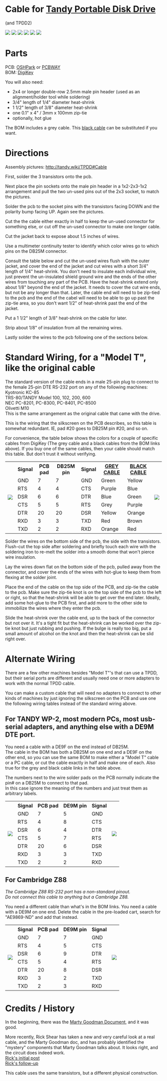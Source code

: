 # Cable for [Tandy Portable Disk Drive](http://tandy.wiki/TPDD)
(and TPDD2)

![](TPDD_Cable.jpg)
![](TPDD_Cable_2.jpg)
![](TPDD_Cable.svg)
![](TPDD_Cable_complete.jpg)
![](TPDD_Cable_use.jpg)
![](TPDD_Cable_running.jpg)

# Parts
PCB: [OSHPark](https://oshpark.com/shared_projects/Vseg3jxr) or [PCBWAY](https://www.pcbway.com/project/shareproject/TANDY_Portable_Disk_Drive_Cable.html)  
BOM: [DigiKey](https://www.digikey.com/short/pbc3pp)  

You will also need:
* 2x4 or longer double-row 2.5mm male pin header (used as an alignment/holder tool while soldering)
* 3/4" length of 1/4" diameter heat-shrink
* 1 1/2" length of 3/8" diameter heat-shrink
* one 0.1" x 4" / 3mm x 100mm zip-tie
* optionally, hot glue

The BOM includes a grey cable. This [black cable](https://www.digikey.com/short/wbpp81nt) can be substituted if you want.

# Directions

Assembly pictures: <http://tandy.wiki/TPDD#Cable>

First, solder the 3 transistors onto the pcb.

Next place the pin sockets onto the male pin header in a 1x2-2x3-1x2 arrangement and pull the two un-used pins out of the 2x3 socket, to match the pictures.

Solder the pcb to the socket pins with the transistors facing DOWN and the polarity bump facing UP. Again see the pictures.

Cut the the cable either exactly in half to keep the un-used connector for something else, or cut off the un-used connector to make one longer cable.

Cut the jacket back to expose about 1.5 inches of wires.

Use a multimeter continuity tester to identify which color wires go to which pins on the DB25M connector.

Consult the table below and cut the un-used wires flush with the outer jacket, and cover the end of the jacket and cut wires with a short 3/4" length of 1/4" heat-shrink. You don't need to insulate each individual wire, just prevent the un-insulated shield ground wire and the ends of the other wires from touching any part of the PCB. Have the heat-shrink extend only about 1/8" beyond the end of the jacket. It needs to cover the cut wire ends, but not be any longer than that. Later, the cable end will need to be zip-tied to the pcb and the end of the cabel will need to be able to go up past the zip-tie area, so you don't want 1/2" of heat-shrink past the end of the jacket.

Put a 1 1/2" length of 3/8" heat-shrink on the cable for later.

Strip about 1/8" of insulation from all the remaining wires.

Lastly solder the wires to the pcb following one of the sections below.

# Standard Wiring, for a "Model T", like the original cable
The standard version of the cable ends in a male 25-pin plug to connect to the female 25-pin DTE RS-232 port on any of the following machines:  
 Kyotronic KC-85  
 TRS-80/TANDY Model 100, 102, 200, 600  
 NEC PC-8201, PC-8300, PC-8401, PC-8500  
 Olivetti M10  
This is the same arrangement as the original cable that came with the drive.

This is the wiring that the silkscreen on the PCB describes, so this table is somewhat redundant. IE, pad #20 goes to DB25M pin #20, and so on.

For convenience, the table below shows the colors for a couple of specific cables from DigiKey (The grey cable and a black cables from the BOM links above). If you buy one of the same cables, then your cable should match this table. But don't trust it without verifying.

<table>
<tr><td rowspan="0"><img src="TPDD_Cable_PCB_pads.jpg"></td><th>Signal</th><th>PCB pad</th><th>DB25M pin</th><th>Signal</th><th><a href="https://www.digikey.com/short/w8zz83q5">GREY CABLE</a></th><th><a href="https://www.digikey.com/short/wbpp81nt">BLACK CABLE</a></th><td rowspan="0"><img src="DB25M_to_Model_T.jpg"></td></tr>
<tr><td>GND</td><td>7</td><td>7</td><td>GND</td><td>Green</td><td>Yellow</td></tr>
<tr><td>RTS</td><td>4</td><td>4</td><td>CTS</td><td>Purple</td><td>Blue</td></tr>
<tr><td>DSR</td><td>6</td><td>6</td><td>DTR</td><td>Blue</td><td>Green</td></tr>
<tr><td>CTS</td><td>5</td><td>5</td><td>RTS</td><td>Grey</td><td>Purple</td></tr>
<tr><td>DTR</td><td>20</td><td>20</td><td>DSR</td><td>Yellow</td><td>Orange</td></tr>
<tr><td>RXD</td><td>3</td><td>3</td><td>TXD</td><td>Red</td><td>Brown</td></tr>
<tr><td>TXD</td><td>2</td><td>2</td><td>RXD</td><td>Orange</td><td>Red</td></tr>
</table>

Solder the wires on the bottom side of the pcb, the side with the transistors.  
Flush-cut the top side after soldering and briefly touch each wire with the soldering iron to re-melt the solder into a smooth dome that won't pierce wire insulation.

Lay the wires down flat on the bottom side of the pcb, pulled away from the connector, and cover the ends of the wires with hot-glue to keep them from flexing at the solder joint.

Place the end of the cable on the top side of the PCB, and zip-tie the cable to the pcb. Make sure the zip-tie knot is on the top side of the pcb to the left or right, so that the heat-shrink will be able to get over the end later. Ideally, add some hot-glue to the PCB first, and add more to the other side to immobilize the wires where they enter the pcb.

Slide the heat-shrink over the cable end, up to the back of the connector but not over it. It's a tight fit but the heat-shrink can be worked over the zip-tie knot but just rubbing and pushing. If the bulge is really too big, put a small amount of alcohol on the knot and then the heat-shrink can be slid right over.

# Alternate Wiring
There are a few other machines besides "Model T"'s that can use a TPDD, but their serial ports are different and usually need one or more adapters to work with the normal TPDD cable.
 
You can make a custom cable that will need no adapters to connect to other kinds of machines by just ignoring the silkscreen on the PCB and use one the following wiring tables instead of the standard wiring above.

## For TANDY WP-2, most modern PCs, most usb-serial adapters, and anything else with a DE9M DTE port.
You need a cable with a DE9F on the end instead of DB25M.  
The cable in the BOM has both a DB25M on one end and a DE9F on the other end, so you can use the same BOM to make either a "Model T" cable or a PC cable, or cut the cable exactly in half and make one of each. Also true for the grey and black cable links in the table above.

The numbers next to the wire solder pads on the PCB normally indicate the pin# on a DB25M to connect to that pad.  
In this case ignore the meaning of the numbers and just treat them as arbitrary labels.  
<table>
<tr><td rowspan="0"><img src="TPDD_Cable_PCB_pads.jpg"></td><th>Signal</th><th>PCB pad</th><th>DE9M pin</th><th>Signal</th><td rowspan="0"><img src="DE9F_to_PC.jpg"></td></tr>
<tr><td>GND</td><td>7</td><td>5</td><td>GND</td></tr>
<tr><td>RTS</td><td>4</td><td>8</td><td>CTS</td></tr>
<tr><td>DSR</td><td>6</td><td>4</td><td>DTR</td></tr>
<tr><td>CTS</td><td>5</td><td>7</td><td>RTS</td></tr>
<tr><td>DTR</td><td>20</td><td>6</td><td>DSR</td></tr>
<tr><td>RXD</td><td>3</td><td>3</td><td>TXD</td></tr>
<tr><td>TXD</td><td>2</td><td>2</td><td>RXD</td></tr>
</table>


## For Cambridge Z88
*The Cambridge Z88 RS-232 port has a non-standard pinout.*  
*Do not connect this cable to anything but a Cambridge Z88.*

You need a different cable than what's in the BOM links. You need a cable with a DE9M on one end.
Delete the cable in the pre-loaded cart, search for "AE9869-ND" and add that instead.  
<table>
<tr><td rowspan="0"><img src="TPDD_Cable_PCB_pads.jpg"></td><th>Signal</th><th>PCB pad</th><th>DE9M pin</th><th>Signal</th><td rowspan="0"><img src="DE9M_to_Z88.jpg"></td></tr>
<tr><td>GND</td><td>7</td><td>7</td><td>GND</td></tr>
<tr><td>RTS</td><td>4</td><td>5</td><td>CTS</td></tr>
<tr><td>DSR</td><td>6</td><td>9</td><td>DTR</td></tr>
<tr><td>CTS</td><td>5</td><td>4</td><td>RTS</td></tr>
<tr><td>DTR</td><td>20</td><td>8</td><td>DSR</td></tr>
<tr><td>RXD</td><td>3</td><td>2</td><td>TXD</td></tr>
<tr><td>TXD</td><td>2</td><td>3</td><td>RXD</td></tr>
</table>

# Credits / History
In the beginning, there was the [Marty Goodman Document](http://www.club100.org/library/ups/tpdd.do), and it was good.
<!-- ftp://salsa.net/pub/M100SIG/Lib-09-PERIFERALS/TPDD.DO -->

More recently, Rick Shear has taken a new and very careful look at a real cable, and the Marty Goodman doc, and has probably identified the "mystery" components that Marty Goodman talks about. It looks right, and the circuit does indeed work.<br>
[Rick's initial post](https://rsmicro.wordpress.com/2018/08/26/tpdd-cable/)<br>
[Rick's follow-up](https://rsmicro.wordpress.com/2018/09/08/built-tpdd-cable-comparison-to-oem/)

This cable uses the same transistors, but a different physical construction.
